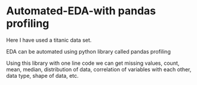 # Automated-EDA-with pandas profiling
Here I have used a titanic data set.
  
EDA can be automated using python library called pandas profiling	

Using this library with one line code we can get missing values, count, mean, median, distribution of data, correlation of variables with each other, data type, shape of data, etc.

